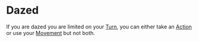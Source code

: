 # Dazed

If you are dazed you are limited on your [Turn](Game%20Structure/Turn.md), you can either take an [Action](Game%20Structure/Action.md) or use your [Movement](Game%20Structure/Movement.md) but not both.